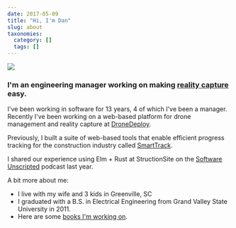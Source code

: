 ```yaml
---
date: 2017-05-09
title: "Hi, I'm Dan"
slug: about
taxonomies:
  category: []
  tags: []
---
```


<img class="portrait" src="/my-face-new.jpg"/>

### I'm an engineering manager working on making [reality capture](https://www.dronedeploy.com/) easy.

I've been working in software for 13 years, 4 of which I've been a manager. Recently I've been working on a web-based platform for drone management and reality capture at [DroneDeploy](https://www.dronedeploy.com/).

Previously, I built a suite of web-based tools that enable efficient progress tracking for the construction industry called [SmartTrack](https://structionsite.com/products/smarttrack/).

 I shared our experience using Elm + Rust at StructionSite on the [Software Unscripted](https://open.spotify.com/episode/6cnAHvdCXedoHxG4w9pWOV) podcast last year.

A bit more about me:

- I live with my wife and 3 kids in Greenville, SC
- I graduated with a B.S. in Electrical Engineering from Grand Valley State University in 2011.
- Here are some [books I'm working on](/blog/book).
